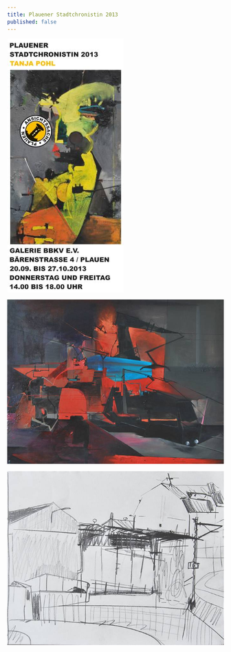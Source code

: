 ```yaml
---
title: Plauener Stadtchronistin 2013
published: false
---
```

![Plauener Stadtchronistin 2013 Einladung](/img/plauener-stadtchronistin-2013/plauener-stadtchronistin-2013-einladung.jpg)

![Plauener Stadtchronistin 2013 1](/img/plauener-stadtchronistin-2013/plauener-stadtchronistin-2013-1.jpg)

![Plauener Stadtchronistin 2013 2](/img/plauener-stadtchronistin-2013/plauener-stadtchronistin-2013-2.jpg)
